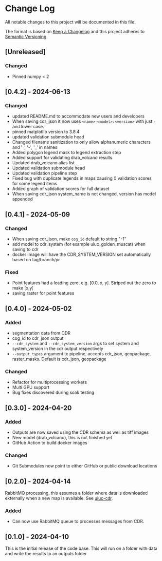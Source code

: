 # Change Log
All notable changes to this project will be documented in this file.

The format is based on [Keep a Changelog](http://keepachangelog.com/)
and this project adheres to [Semantic Versioning](http://semver.org/).

## [Unreleased]

### Changed
- Pinned numpy < 2

## [0.4.2] - 2024-06-13

### Changed
- updated README.md to accommodate new users and developers
- When saving cdr_json it now uses `<name>-<model>:<version>` with just `-` and lower case.
- pinned matplotlib version to 3.8.4
- updated validation submodule head
- Changed filename sanitization to only allow alphanumeric characters and ' ', '-', '_' in names
- Added polygon legend mask to legend extraction step
- Added support for validating drab_volcano results
- Updated drab_volcano alias list
- Updated validation submodule head
- Updated validation pipeline step
- Fixed bug with duplicate legends in maps causing 0 validation scores for some legend items
- Added graph of validation scores for full dataset
- When saving cdr_json system_name is not changed, version has model appended

## [0.4.1] - 2024-05-09

### Changed
- When saving cdr_json, make `cog_id` default to string "-1"
- add model to cdr_system (for example uiuc_golden_muscat) when saving to cdr
- docker image will have the CDR_SYSTEM_VERSION set automatically based on tag/branch/pr

### Fixed
- Point features had a leading zero, e.g. [0.0, x, y]. Striped out the zero to make [x,y]
- saving raster for point features

## [0.4.0] - 2024-05-02

### Added
- segmentation data from CDR
- cog_id to cdr_json output
- `--cdr_system`  and `--cdr_system_version` args to set system and system_version in the cdr output respectively
- `--output_types` argument to pipeline, accepts cdr_json, geopackage, raster_masks. Default is cdr_json, geopackage

### Changed
- Refactor for multiprocessing workers
- Multi GPU support
- Bug fixes discovered during soak testing

## [0.3.0] - 2024-04-20

### Added
- Outputs are now saved using the CDR schema as well as tiff images
- New model (drab_volcano), this is not finished yet
- GitHub Action to build docker images

### Changed
- Git Submodules now point to either GitHub or public download locations

## [0.2.0] - 2024-04-14

RabbitMQ processing, this assumes a folder where data is downloaded externally when a new
map is available. See [uiuc-cdr](https://github.com/DARPA-CRITICALMAAS/uiuc-cdr).

### Added
- Can now use RabbitMQ queue to processes messages from CDR.

## [0.1.0] - 2024-04-10

This is the initial release of the code base. This will run on a folder with data and write
the results to an outputs folder
